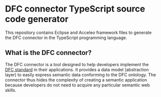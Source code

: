 # DFC connector TypeScript source code generator

This repository contains Eclipse and Acceleo framework files to generate the DFC connector in the TypeScript programming language.

## What is the DFC connector?

The DFC connector is a tool designed to help developers implement the [DFC standard](https://datafoodconsortium.org) in their applications. It provides a data model (abstraction layer) to easily express semantic data conforming to the DFC ontology. The connector thus hides the complexity of creating a semantic application because developers do not need to acquire any particular semantic web skills.
